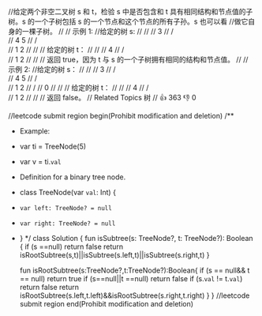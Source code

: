 //给定两个非空二叉树 s 和 t，检验 s 中是否包含和 t 具有相同结构和节点值的子树。s 的一个子树包括 s 的一个节点和这个节点的所有子孙。s 也可以看
//做它自身的一棵子树。 
//
// 示例 1: 
//给定的树 s: 
//
// 
//     3
//    / \
//   4   5
//  / \
// 1   2
// 
//
// 给定的树 t： 
//
// 
//   4 
//  / \
// 1   2
// 
//
// 返回 true，因为 t 与 s 的一个子树拥有相同的结构和节点值。 
//
// 示例 2: 
//给定的树 s： 
//
// 
//     3
//    / \
//   4   5
//  / \
// 1   2
//    /
//   0
// 
//
// 给定的树 t： 
//
// 
//   4
//  / \
// 1   2
// 
//
// 返回 false。 
// Related Topics 树 
// 👍 363 👎 0


//leetcode submit region begin(Prohibit modification and deletion)
/**
 * Example:
 * var ti = TreeNode(5)
 * var v = ti.`val`
 * Definition for a binary tree node.
 * class TreeNode(var `val`: Int) {
 *     var left: TreeNode? = null
 *     var right: TreeNode? = null
 * }
 */
class Solution {
    fun isSubtree(s: TreeNode?, t: TreeNode?): Boolean {
        if (s ==null) return false
        return isRootSubtree(s,t)||isSubtree(s.left,t)||isSubtree(s.right,t)
    }

    fun isRootSubtree(s:TreeNode?,t:TreeNode?):Boolean{
        if (s == null&& t == null) return true
        if (s==null||t ==null) return false
        if (s.`val` != t.`val`) return false
        return isRootSubtree(s.left,t.left)&&isRootSubtree(s.right,t.right)
    }
}
//leetcode submit region end(Prohibit modification and deletion)


